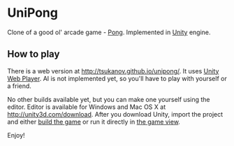# UniPong

Clone of a good ol' arcade game - [Pong](http://en.wikipedia.org/wiki/Pong).
Implemented in [Unity](http://unity3d.com/) engine.

## How to play

There is a web version at http://tsukanov.github.io/unipong/. It uses [Unity Web Player](http://unity3d.com/webplayer/). AI is not implemented yet, so you'll have to play with yourself or a friend.

No other builds available yet, but you can make one yourself using the editor. Editor is available for Windows and Mac OS X at http://unity3d.com/download.
After you download Unity, import the project and either [build the game](http://unity3d.com/learn/tutorials/modules/beginner/editor/build-player-settings) or run it directly in [the game view](http://unity3d.com/learn/tutorials/modules/beginner/editor/the-game-view).

Enjoy!
